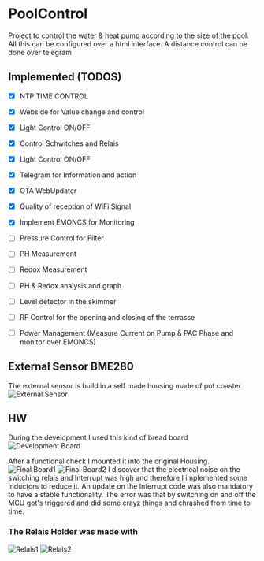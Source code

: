 # PoolControl
Project to control the water & heat pump according to the size of the pool.
All this can be configured over a html interface.
A distance control can be done over telegram

## Implemented (TODOS)
- [x] NTP TIME CONTROL
- [x] Webside for Value change and control
- [x] Light Control ON/OFF
- [x] Control Schwitches and Relais
- [x] Light Control ON/OFF
- [x] Telegram for Information and action
- [x] OTA WebUpdater
- [x] Quality of reception of WiFi Signal
- [x] Implement EMONCS for Monitoring
- [ ] Pressure Control for Filter
- [ ] PH Measurement
- [ ] Redox Measurement
- [ ] PH & Redox analysis and graph
- [ ] Level detector in the skimmer
- [ ] RF Control for the opening and closing of the terrasse
- [ ] Power Management (Measure Current on Pump & PAC Phase and monitor over EMONCS)


## External Sensor BME280
The external sensor is build in a self made housing made of pot coaster
![External Sensor](https://github.com/schnatte/PoolControl/blob/master/Pictures/IMG_4608.jpg)


## HW
During the development I used this kind of bread board
![Development Board](https://github.com/schnatte/PoolControl/blob/master/Pictures/IMG_4103.jpg)

After a functional check I mounted it into the original Housing.
![Final Board1](https://github.com/schnatte/PoolControl/blob/master/Pictures/IMG_4117.jpg)
![Final Board2](https://github.com/schnatte/PoolControl/blob/master/Pictures/IMG_4118.jpg)
I discover that the electrical noise on the switching relais and Interrupt was high and therefore I implemented some inductors to reduce it. An update on the Interrupt code was also mandatory to have a stable functionality. The error was that by switching on and off the MCU got's triggered and did some crayz things and chrashed from time to time.

### The Relais Holder was made with
![Relais1](https://github.com/schnatte/PoolControl/blob/master/Pictures/IMG_4106.jpg)
![Relais2](https://github.com/schnatte/PoolControl/blob/master/Pictures/IMG_4105.jpg)

